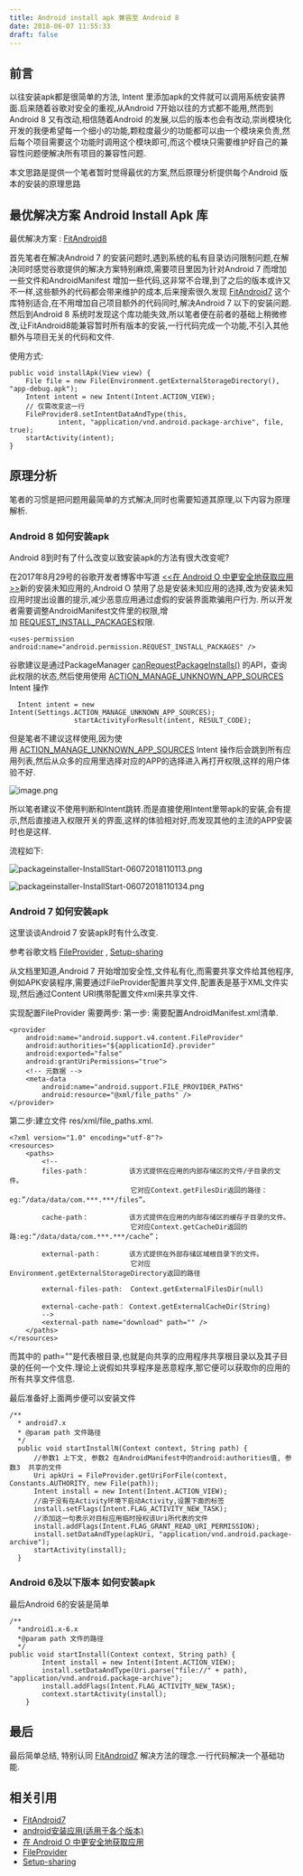 ```yaml
---
title: Android install apk 兼容至 Android 8
date: 2018-06-07 11:55:33
draft: false
---
```


## 前言
以往安装apk都是很简单的方法, Intent 里添加apk的文件就可以调用系统安装界面.后来随着谷歌对安全的重视,从Android 7开始以往的方式都不能用,然而到Android 8 又有改动,相信随着Android 的发展,以后的版本也会有改动,崇尚模块化开发的我便希望每一个细小的功能,颗粒度最少的功能都可以由一个模块来负责,然后每个项目需要这个功能时调用这个模块即可,而这个模块只需要维护好自己的兼容性问题便解决所有项目的兼容性问题.

本文思路是提供一个笔者暂时觉得最优的方案,然后原理分析提供每个Android 版本的安装的原理思路

<!-- more -->

## 最优解决方案 Android Install Apk 库

最优解决方案 :  [FitAndroid8](https://github.com/steven2947/FitAndroid8)

首先笔者在解决Android 7 的安装问题时,遇到系统的私有目录访问限制问题,在解决同时感觉谷歌提供的解决方案特别麻烦,需要项目里因为针对Android 7 而增加一些文件和AndroidManifest 增加一些代码,这非常不合理,到了之后的版本或许又不一样,这些额外的代码都会带来维护的成本,后来搜索很久发现 [FitAndroid7](https://github.com/hongyangAndroid/FitAndroid7) 这个库特别适合,在不用增加自己项目额外的代码同时,解决Android 7 以下的安装问题.然后到Android 8 系统时发现这个库功能失效,所以笔者便在前者的基础上稍微修改,让FitAndroid8能兼容暂时所有版本的安装,一行代码完成一个功能,不引入其他额外与项目无关的代码和文件.

使用方式:
```
public void installApk(View view) {
    File file = new File(Environment.getExternalStorageDirectory(), "app-debug.apk");
    Intent intent = new Intent(Intent.ACTION_VIEW);
    // 仅需改变这一行
    FileProvider8.setIntentDataAndType(this,
            intent, "application/vnd.android.package-archive", file, true);
    startActivity(intent);
}
```


## 原理分析

笔者的习惯是把问题用最简单的方式解决,同时也需要知道其原理,以下内容为原理解析.

### Android 8 如何安装apk

Android 8到时有了什么改变以致安装apk的方法有很大改变呢?

在2017年8月29号的谷歌开发者博客中写道 [<<在 Android O 中更安全地获取应用>>](http://developers.googleblog.cn/2017/08/android-o_29.html)新的安装未知应用的,Android O 禁用了总是安装未知应用的选择,改为安装未知应用时提出设置的提示,减少恶意应用通过虚假的安装界面欺骗用户行为.
所以开发者需要调整AndroidManifest文件里的权限,增加 [REQUEST_INSTALL_PACKAGES](https://developer.android.google.cn/reference/android/Manifest.permission.html#REQUEST_INSTALL_PACKAGES)权限.

```
<uses-permission android:name="android.permission.REQUEST_INSTALL_PACKAGES" />
```

谷歌建议是通过PackageManager [canRequestPackageInstalls()](https://developer.android.google.cn/reference/android/content/pm/PackageManager.html#canRequestPackageInstalls()) 的API，查询此权限的状态,然后使用使用 [ACTION_MANAGE_UNKNOWN_APP_SOURCES](https://developer.android.google.cn/reference/android/provider/Settings.html#ACTION_MANAGE_UNKNOWN_APP_SOURCES) Intent 操作

```
  Intent intent = new Intent(Settings.ACTION_MANAGE_UNKNOWN_APP_SOURCES);
                startActivityForResult(intent, RESULT_CODE);
```

但是笔者不建议这样使用,因为使用 [ACTION_MANAGE_UNKNOWN_APP_SOURCES](https://developer.android.google.cn/reference/android/provider/Settings.html#ACTION_MANAGE_UNKNOWN_APP_SOURCES) Intent 操作后会跳到所有应用列表,然后从众多的应用里选择对应的APP的选择进入再打开权限,这样的用户体验不好.

![image.png](https://upload-images.jianshu.io/upload_images/26893-6ba68c1b6332ee5c.png?imageMogr2/auto-orient/strip%7CimageView2/2/w/1240)

所以笔者建议不使用判断和Intent跳转.而是直接使用Intent里带apk的安装,会有提示,然后直接进入权限开关的界面,这样的体验相对好,而发现其他的主流的APP安装时也是这样.

流程如下:

![packageinstaller-InstallStart-06072018110113.png](https://upload-images.jianshu.io/upload_images/26893-d754617921f3b97d.png?imageMogr2/auto-orient/strip%7CimageView2/2/w/1240)

![packageinstaller-InstallStart-06072018110134.png](https://upload-images.jianshu.io/upload_images/26893-ff06b8e461a88706.png?imageMogr2/auto-orient/strip%7CimageView2/2/w/1240)




### Android 7 如何安装apk

这里谈谈Android 7 安装apk时有什么改变.

参考谷歌文档 [FileProvider](https://developer.android.google.cn/reference/android/support/v4/content/FileProvider) , [Setup-sharing](https://developer.android.com/training/secure-file-sharing/setup-sharing)

从文档里知道,Android 7 开始增加安全性,文件私有化,而需要共享文件给其他程序,例如APK安装程序,需要通过FileProvider配置共享文件,配置表是基于XML文件实现,然后通过Content URI携带配置文件xml来共享文件.

实现配置FileProvider 需要两步:
第一步: 需要配置AndroidManifest.xml清单.

```
<provider  
    android:name="android.support.v4.content.FileProvider"  
    android:authorities="${applicationId}.provider"  
    android:exported="false"  
    android:grantUriPermissions="true">  
    <!-- 元数据 -->  
    <meta-data  
        android:name="android.support.FILE_PROVIDER_PATHS"  
        android:resource="@xml/file_paths" />  
</provider>
```
第二步:建立文件 res/xml/file_paths.xml.

```
<?xml version="1.0" encoding="utf-8"?>  
<resources>  
    <paths>  
        <!--  
        files-path：          该方式提供在应用的内部存储区的文件/子目录的文件。  
                              它对应Context.getFilesDir返回的路径：eg:”/data/data/com.***.***/files”。  
  
        cache-path：          该方式提供在应用的内部存储区的缓存子目录的文件。  
                              它对应Context.getCacheDir返回的路:eg:“/data/data/com.***.***/cache”；  
  
        external-path：       该方式提供在外部存储区域根目录下的文件。  
                              它对应Environment.getExternalStorageDirectory返回的路径

        external-files-path:  Context.getExternalFilesDir(null)

        external-cache-path： Context.getExternalCacheDir(String)
        -->  
        <external-path name="download" path="" />  
    </paths>  
</resources>
```

而其中的 path=""是代表根目录,也就是向共享的应用程序共享根目录以及其子目录的任何一个文件.理论上说假如共享程序是恶意程序,那它便可以获取你的应用的所有共享文件信息.

最后准备好上面两步便可以安装文件

```
/**
  * android7.x
  * @param path 文件路径
  */
  public void startInstallN(Context context, String path) {
      //参数1 上下文, 参数2 在AndroidManifest中的android:authorities值, 参数3  共享的文件  
      Uri apkUri = FileProvider.getUriForFile(context, Constants.AUTHORITY, new File(path));
      Intent install = new Intent(Intent.ACTION_VIEW);
      //由于没有在Activity环境下启动Activity,设置下面的标签 
      install.setFlags(Intent.FLAG_ACTIVITY_NEW_TASK);
      //添加这一句表示对目标应用临时授权该Uri所代表的文件 
      install.addFlags(Intent.FLAG_GRANT_READ_URI_PERMISSION);
      install.setDataAndType(apkUri, "application/vnd.android.package-archive");
      startActivity(install);
  }
```

### Android 6及以下版本 如何安装apk

最后Android 6的安装是简单

```
/**
  *android1.x-6.x
  *@param path 文件的路径
  */
public void startInstall(Context context, String path) {
        Intent install = new Intent(Intent.ACTION_VIEW);
        install.setDataAndType(Uri.parse("file://" + path), "application/vnd.android.package-archive");
        install.addFlags(Intent.FLAG_ACTIVITY_NEW_TASK);
        context.startActivity(install);
    }
```

## 最后

最后简单总结, 特别认同 [FitAndroid7](https://github.com/hongyangAndroid/FitAndroid7) 解决方法的理念.一行代码解决一个基础功能.

## 相关引用

* [FitAndroid7](https://github.com/hongyangAndroid/FitAndroid7)
* [android安装应用(适用于各个版本)](https://www.jianshu.com/p/6b7bd2a59096)
* [在 Android O 中更安全地获取应用](http://developers.googleblog.cn/2017/08/android-o_29.html)
*  [FileProvider](https://developer.android.google.cn/reference/android/support/v4/content/FileProvider) 
*  [Setup-sharing](https://developer.android.com/training/secure-file-sharing/setup-sharing)
